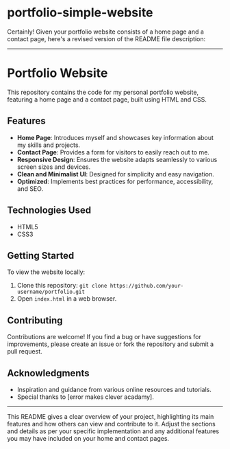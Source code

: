 # portfolio-simple-website
Certainly! Given your portfolio website consists of a home page and a contact page, here's a revised version of the README file description:

---

# Portfolio Website

This repository contains the code for my personal portfolio website, featuring a home page and a contact page, built using HTML and CSS.

## Features

- **Home Page**: Introduces myself and showcases key information about my skills and projects.
- **Contact Page**: Provides a form for visitors to easily reach out to me.
- **Responsive Design**: Ensures the website adapts seamlessly to various screen sizes and devices.
- **Clean and Minimalist UI**: Designed for simplicity and easy navigation.
- **Optimized**: Implements best practices for performance, accessibility, and SEO.

## Technologies Used

- HTML5
- CSS3

## Getting Started

To view the website locally:
1. Clone this repository: `git clone https://github.com/your-username/portfolio.git`
2. Open `index.html` in a web browser.

## Contributing

Contributions are welcome! If you find a bug or have suggestions for improvements, please create an issue or fork the repository and submit a pull request.


## Acknowledgments

- Inspiration and guidance from various online resources and tutorials.
- Special thanks to [error makes clever acadamy].

---

This README gives a clear overview of your project, highlighting its main features and how others can view and contribute to it. Adjust the sections and details as per your specific implementation and any additional features you may have included on your home and contact pages.
